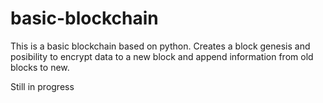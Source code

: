 # basic-blockchain
This is a basic blockchain based on python. Creates a block genesis and posibility to encrypt data to a new block and append information from old blocks to new.

Still in progress

